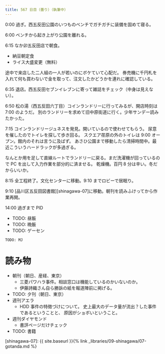 ```yaml
---
title: 567 日目（曇り）（執筆中）
---
```


0:00 過ぎ。西五反田公園のいつものベンチでガチガチに装備を固めて寝る。

6:00 ベンチから起き上がり公園を離れる。

6:15 なか卯五反田店で朝食。
* 納豆朝定食
* ライス大盛変更（無料）

途中で来店した二人組の一人が若いのにボケていて心配だ。
券売機に千円札を入れて何も買わないで金を取って、注文したかどうかを連れに確認している。

6:35 退店。西五反田セブンイレブンに寄って雑誌をチェック（中身は見えない）。

6:50 松の湯（西五反田六丁目）コインランドリーに行ってみるが、開店時刻は 7:00 のようだ。
別のランドリーを求めて旧中原街道に行く。少年サンデー読みたかった。

7:15 コインランドリージュネスを発見。開いているので使わせてもらう。
尿意を催したのでトイレを探して歩き回る。
スクエア荏原の外のトイレは 9:00 オープン。館内のそれは言うに及ばず。
あさひ公園まで移動したら清掃時間中。最近こういうハードラックが多過ぎる。

なんとか用を足して直線ルートでランドリーに戻る。まだ洗濯機が回っているので PC を出して入力作業を部分的に済ませる。
乾燥機。百円 8 分は辛い。冬だからいいか。

8:15 全工程終了。文化センターに移動。9:10 までロビーで居眠り。

9:10 [品川区五反田図書館][shinagawa-07]に移動。朝刊を読みふけってから作業再開。

14:00 過ぎまで PID

* TODO: 昼飯
* TODO: 晩飯
* TODO: ゲーセン

```text
TODO: MJ
```

# 読み物

* 朝刊（朝日、産経、東京）
  * 三菱パワハラ事件。相談窓口は機能しているのかいないのか。
  * 伊藤詩織さん自ら勝訴の紙を報道陣前に掲げる。
* TODO: 夕刊（朝日、東京）
* 週刊アエラ
  * HDD 事件の特徴づけについて。
    史上最大のデータ量が流出？した事件であるということと、
    原因がショボいということ。
* 週刊ダイヤモンド
  * 書評ページだけチェック
* TODO: 書籍

[shinagawa-07]: {{ site.baseurl }}{% link _libraries/09-shinagawa/07-gotanda.md %}
